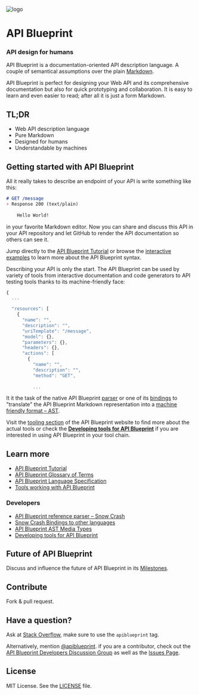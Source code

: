 ![logo](https://raw.github.com/apiaryio/api-blueprint/gh-pages/assets/logo_apiblueprint.png) 

# API Blueprint 
### API design for humans
API Blueprint is a documentation-oriented API description language. A couple of semantical assumptions over the plain [Markdown](http://daringfireball.net/projects/markdown/).

API Blueprint is perfect for designing your Web API and its comprehensive documentation but also for quick prototyping and collaboration. It is easy to learn and even easier to read; after all it is just a form Markdown.

## TL;DR
+ Web API description language
+ Pure Markdown
+ Designed for humans
+ Understandable by machines

## Getting started with API Blueprint
All it really takes to describe an endpoint of your API is write something like this: 

```md
# GET /message
+ Response 200 (text/plain)
    
    Hello World!
```
        
in your favorite Markdown editor. Now you can share and discuss this API in your API repository and let GitHub to render the API documentation so others can see it. 

Jump directly to the [API Blueprint Tutorial](https://github.com/apiaryio/api-blueprint/blob/master/examples/1.%20Simplest%20API.md) or browse the [interactive examples](http://apiblueprint.org) to learn more about the API Blueprint syntax.

Describing your API is only the start. The API Blueprint can be used by variety of tools from interactive documentation and code generators to API testing tools thanks to its machine-friendly face:

```javascript
{
  ...

  "resources": [
    {
      "name": "",
      "description": "",
      "uriTemplate": "/message",
      "model": {},
      "parameters": {},
      "headers": {},
      "actions": [
        {
          "name": "",
          "description": "",
          "method": "GET",
  
          ...
```

It it the task of the native API Blueprint [parser](https://github.com/apiaryio/snowcrash) or one of its [bindings](https://github.com/apiaryio/snowcrash#bindings) to "translate" the API Blueprint Markdown representation into a [machine friendly format – AST](https://github.com/apiaryio/snowcrash/wiki/API-Blueprint-AST-Media-Types).

Visit the [tooling section](http://apiblueprint.org/#tooling) of the API Blueprint website to find more about the actual tools or check the [**Developing tools for API Blueprint**](https://github.com/apiaryio/api-blueprint/wiki/Developing-tools-for-API-Blueprint) if you are interested in using API Blueprint in your tool chain.

## Learn more

+ [API Blueprint Tutorial](https://github.com/apiaryio/api-blueprint/blob/master/examples/1.%20Simplest%20API.md)
+ [API Blueprint Glossary of Terms](https://github.com/apiaryio/api-blueprint/blob/master/Glossary%20of%20Terms.md)
+ [API Blueprint Language Specification](https://github.com/apiaryio/api-blueprint/blob/master/API%20Blueprint%20Specification.md)
+ [Tools working with API Blueprint](http://apiblueprint.org/#tooling)

### Developers 

+ [API Blueprint reference parser – Snow Crash](https://github.com/apiaryio/snowcrash)
+ [Snow Crash Bindings to other languages](https://github.com/apiaryio/snowcrash#bindings)
+ [API Blueprint AST Media Types](https://github.com/apiaryio/snowcrash/wiki/API-Blueprint-AST-Media-Types)
+ [Developing tools for API Blueprint](https://github.com/apiaryio/api-blueprint/wiki/Developing-tools-for-API-Blueprint)

## Future of API Blueprint
Discuss and influence the future of API Blueprint in its [Milestones](https://github.com/apiaryio/api-blueprint/issues/milestones).
 
## Contribute
Fork & pull request.

## Have a question?
Ask at [Stack Overflow](http://stackoverflow.com/questions/ask), make sure to use the `apiblueprint` tag.

Alternatively, mention [@apiblueprint](https://twitter.com/apiblueprint). if you are a contributor, check out the [API Blueprint Developers Discussion Group](https://groups.google.com/forum/?fromgroups#!forum/apiblueprint-dev) as well as the [Issues Page](https://github.com/apiaryio/api-blueprint/issues).

## License
MIT License. See the [LICENSE](https://github.com/apiaryio/api-blueprint/blob/master/LICENSE) file.
